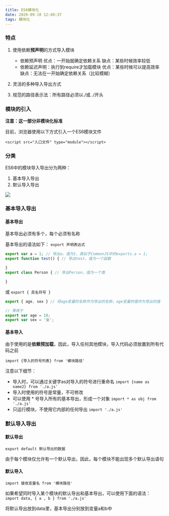 ```yaml
---
title: ES6模块化
date: 2020-09-10 12:49:37
tags: 模块化
---
```



### 特点

1. 使用依赖**预声明**的方式导入模块
    - 依赖预声明
        优点：一开始就确定依赖关系
        缺点：某些时候效率较低
    - 依赖延迟声明：执行到require才加载模块
        优点：某些时候可以提高效率
        缺点：无法在一开始确定依赖关系（比较模糊）
    
2. 灵活的多种导入导出方式 
3. 规范的路径表示法：所有路径必须以./或../开头

### 模块的引入

**注意：这一部分非模块化标准**

目前，浏览器使用以下方式引入一个ES6模块文件

`<script src="入口文件" type="module"></script>`

### 分类

ES6中的模块导入导出分为两种：
1. 基本导入导出
2. 默认导入导出

![](https://p3-juejin.byteimg.com/tos-cn-i-k3u1fbpfcp/f154c79ccc6f4d16b0677218d514c8ed~tplv-k3u1fbpfcp-zoom-1.image)


### 基本导入导出

#### 基本导出
基本导出必须有多个，每个必须有名称

基本导出的语法如下：
`export 声明表达式`

```js
export var a = 1; // 导出a，值为1，类似于CommonJS中的exports.a = 1;
export function test() { // 导出test，值为一个函数

}
export class Person { // 导出Person，值为一个类

}
```
或
`export { 具名符号 }`
```js
export { age, sex } // 将age变量的名称作为导出的名称，age变量的值作为导出的值

// 等效于
export var age = 18;
export var sex = '女';
```


#### 基本导入

由于使用的是**依赖预加载**，因此，导入任何其他模块，导入代码必须放置到所有代码之前

`import {导入的符号列表} from '模块路径'`

注意以下细节：
- 导入时，可以通过关键字as对导入的符号进行重命名
    `import {name as name2} from './a.js'`
- 导入时使用的符号是常量，不可修改
- 可以使用 * 号导入所有的基本导出，形成一个对象
    `import * as obj from './a.js'`
- 只运行模块，不使用它内部的任何导出 
    `import './a.js'`
    

### 默认导入导出

#### 默认导出

`export default 默认导出的数据`

由于每个模块仅允许有一个默认导出，因此，每个模块不能出现多个默认导出语句

#### 默认导入

`import 接收变量名 from '模块路径'` 

如果希望同时导入某个模块的默认导出和基本导出，可以使用下面的语法：
`import data, { a , b } from './a.js'`

将默认导出放到data里，基本导出分别放到变量a和b中 